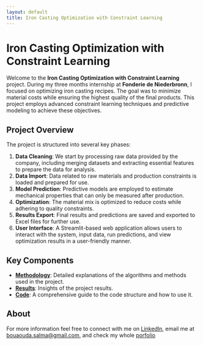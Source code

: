 ```yaml
---
layout: default
title: Iron Casting Optimization with Constraint Learning
---
```


# Iron Casting Optimization with Constraint Learning

Welcome to the **Iron Casting Optimization with Constraint Learning** project. During my three months internship at **Fonderie de Niederbronn**, I focused on optimizing iron casting recipes. The goal was to minimize material costs while ensuring the highest quality of the final products. This project employs advanced constraint learning techniques and predictive modeling to achieve these objectives.

## Project Overview

The project is structured into several key phases:

1. **Data Cleaning**: We start by processing raw data provided by the company, including merging datasets and extracting essential features to prepare the data for analysis.
2. **Data Import**: Data related to raw materials and production constraints is loaded and prepared for use.
3. **Model Prediction**: Predictive models are employed to estimate mechanical properties that can only be measured after production.
4. **Optimization**: The material mix is optimized to reduce costs while adhering to quality constraints.
5. **Results Export**: Final results and predictions are saved and exported to Excel files for further use.
6. **User Interface**: A Streamlit-based web application allows users to interact with the system, input data, run predictions, and view optimization results in a user-friendly manner.

## Key Components

- **[Methodology](methodology.md)**: Detailed explanations of the algorithms and methods used in the project.
- **[Results](results.md)**: Insights of the project results.
- **[Code](code.md)**: A comprehensive guide to the code structure and how to use it.

## About

For more information feel free to connect with me on [LinkedIn](https://www.linkedin.com/in/salma-bouaouda-049395265), email me at [bouaouda.salma@gmail.com](mailto:bouaouda.salma@gmail.com), and check my whole [porfolio](https://salma-svg.github.io/)
